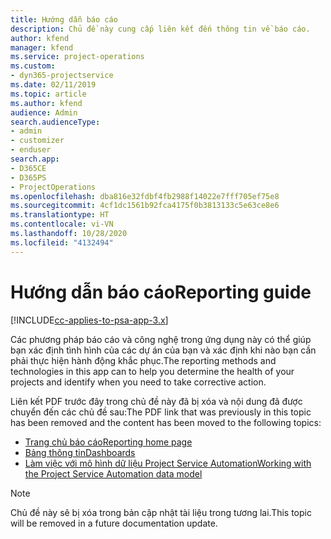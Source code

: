 ```yaml
---
title: Hướng dẫn báo cáo
description: Chủ đề này cung cấp liên kết đến thông tin về báo cáo.
author: kfend
manager: kfend
ms.service: project-operations
ms.custom:
- dyn365-projectservice
ms.date: 02/11/2019
ms.topic: article
ms.author: kfend
audience: Admin
search.audienceType:
- admin
- customizer
- enduser
search.app:
- D365CE
- D365PS
- ProjectOperations
ms.openlocfilehash: dba816e32fdbf4fb2988f14022e7fff705ef75e8
ms.sourcegitcommit: 4cf1dc1561b92fca4175f0b3813133c5e63ce8e6
ms.translationtype: HT
ms.contentlocale: vi-VN
ms.lasthandoff: 10/28/2020
ms.locfileid: "4132494"
---
```

# <a name="reporting-guide"></a><span data-ttu-id="55a3c-103">Hướng dẫn báo cáo</span><span class="sxs-lookup"><span data-stu-id="55a3c-103">Reporting guide</span></span>

[!INCLUDE[cc-applies-to-psa-app-3.x](../../includes/cc-applies-to-psa-app-3x.md)]

<span data-ttu-id="55a3c-104">Các phương pháp báo cáo và công nghệ trong ứng dụng này có thể giúp bạn xác định tình hình của các dự án của bạn và xác định khi nào bạn cần phải thực hiện hành động khắc phục.</span><span class="sxs-lookup"><span data-stu-id="55a3c-104">The reporting methods and technologies in this app can to help you determine the health of your projects and identify when you need to take corrective action.</span></span> 

<span data-ttu-id="55a3c-105">Liên kết PDF trước đây trong chủ đề này đã bị xóa và nội dung đã được chuyển đến các chủ đề sau:</span><span class="sxs-lookup"><span data-stu-id="55a3c-105">The PDF link that was previously in this topic has been removed and the content has been moved to the following topics:</span></span>

- [<span data-ttu-id="55a3c-106">Trang chủ báo cáo</span><span class="sxs-lookup"><span data-stu-id="55a3c-106">Reporting home page</span></span>](../reports-reporting-dynamics-365-project-service.md)
- [<span data-ttu-id="55a3c-107">Bảng thông tin</span><span class="sxs-lookup"><span data-stu-id="55a3c-107">Dashboards</span></span>](../reports-dashboards.md)
- [<span data-ttu-id="55a3c-108">Làm việc với mô hình dữ liệu Project Service Automation</span><span class="sxs-lookup"><span data-stu-id="55a3c-108">Working with the Project Service Automation data model</span></span>](../reports-working-project-service-data-model.md)

> [!NOTE]
> <span data-ttu-id="55a3c-109">Chủ đề này sẽ bị xóa trong bản cập nhật tài liệu trong tương lai.</span><span class="sxs-lookup"><span data-stu-id="55a3c-109">This topic will be removed in a future documentation update.</span></span> 
